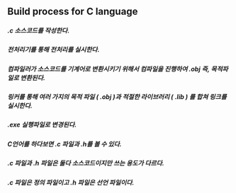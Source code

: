 ## Build process for C language
##### .c 소스코드를 작성한다.
##### 전처리기를 통해 전처리를 실시한다.
##### 컴파일러가 소스코드를 기계어로 변환시키기 위해서 컴파일을 진행하여 .obj 즉, 목적파일로 변환된다.
##### 링커를 통해 여러 가지의 목적 파일 ( .obj )과 적절한 라이브러리 ( .lib ) 를 합쳐 링크를 실시한다.
##### .exe 실행파일로 변경된다.




##### C언어를 하다보면 .c 파일과 .h를 볼 수 있다.
##### .c 파일과 .h 파일은 둘다 소스코드이지만 쓰는 용도가 다르다.
#####  .c 파일은 정의 파일이고 .h 파일은 선언 파일이다.

